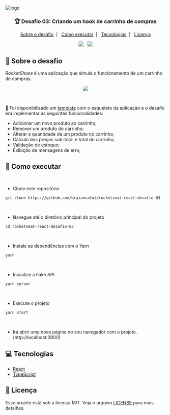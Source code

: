 ![logo](https://user-images.githubusercontent.com/41172933/160193998-cb892ea9-6eb1-472d-aa97-539fc92ba8ed.png)

<h3 align="center">
🏆 Desafio 03: Criando um hook de carrinho de compras
</h3>

<p align="center">
  <a href="#speech_balloon-sobre-o-desafio">Sobre o desafio</a>&nbsp;&nbsp;|&nbsp;&nbsp;
  <a href="#rocket-como-executar">Como executar</a>&nbsp;&nbsp;|&nbsp;&nbsp;
  <a href="#computer-tecnologias">Tecnologias</a>&nbsp;&nbsp;|&nbsp;&nbsp;
  <a href="#memo-licença">Licença</a>
</p>

<p align="center">
  <img src="https://img.shields.io/badge/Made by-BraianCalot-blue"/>
  &nbsp;
  <img src="https://img.shields.io/github/license/braiancalot/rocketseat-react-desafio-02"/>
</p>

## :speech_balloon: Sobre o desafio

*RocketShoes* é uma aplicação que simula o funcionamento de um carrinho de compras. 

<p align="center">
  <img width="auto" src="https://user-images.githubusercontent.com/41172933/161864160-a74dcd5c-175c-4c39-a168-f2aa48587a93.gif"/>
</p>

</br>

:dart: Foi disponibilizado um [template](https://github.com/rocketseat-education/ignite-template-reactjs-criando-um-hook-de-carrinho-de-compras) com o esqueleto da aplicação e o desafio era implementar as seguintes funcionalidades: 
- Adicionar um novo produto ao carrinho;
- Remover um produto do carrinho;
- Alterar a quantidade de um produto no carrinho;
- Cálculo dos preços sub-total e total do carrinho;
- Validação de estoque;
- Exibição de mensagens de erro;

## :rocket: Como executar 

</br>

- Clone este repositório

```
git clone https://github.com/braiancalot/rocketseat-react-desafio-03
```

</br>

- Navegue até o diretório principal do projeto
```
cd rocketseat-react-desafio-03
```

</br>

- Instale as dependências com o Yarn
```
yarn
```

</br>

- Inicialize a Fake API
```
yarn server
```

</br>

- Execute o projeto
```
yarn start
```

</br>

- Irá abrir uma nova página no seu navegador com o projeto. (http://localhost:3000)

## :computer: Tecnologias

- [React](https://pt-br.reactjs.org)
- [TypeScript](https://www.typescriptlang.org)


## :memo: Licença

Esse projeto está sob a licença MIT. Veja o arquivo [LICENSE](LICENSE) para mais detalhes.
